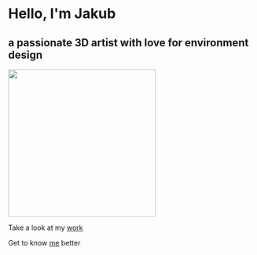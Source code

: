 # **Hello, I'm Jakub**
## a passionate 3D artist with love for environment design

<img src="https://github.com/JakubPanekVSKK/english-for-designers/assets/149397077/3049e39f-31e6-45a4-8d75-b62a3b8857f2" width="300px" height="300px">



Take a look at my [work](portfolio.md)

Get to know [me](about-me.md) better

